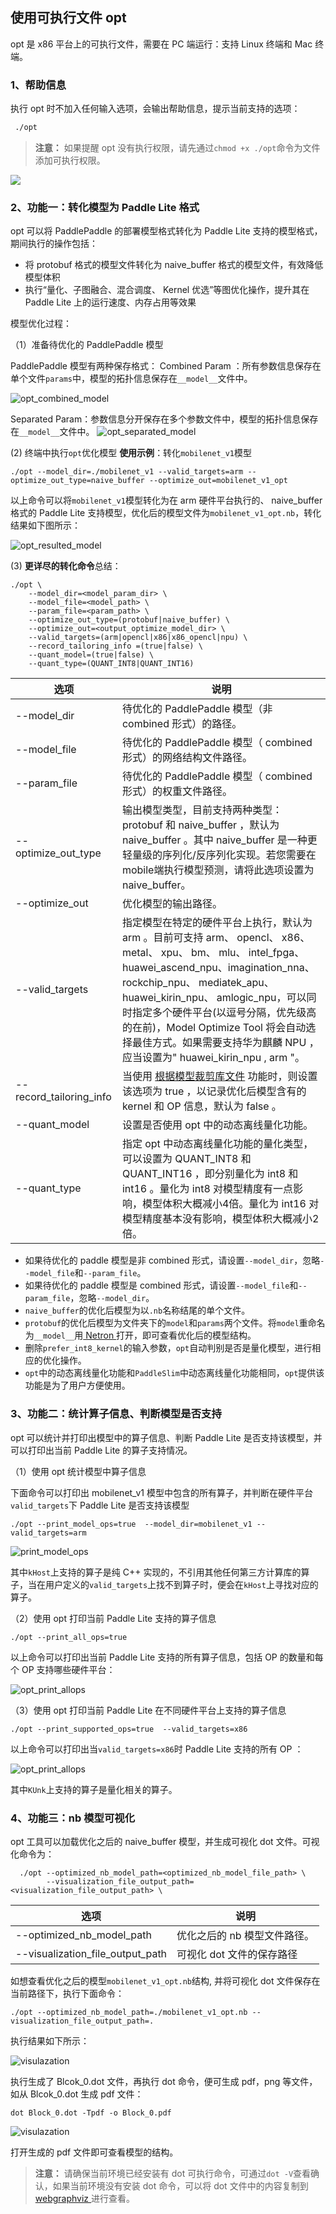 ## 使用可执行文件 opt

opt 是 x86 平台上的可执行文件，需要在 PC 端运行：支持 Linux 终端和 Mac 终端。

### 1、帮助信息

执行 opt 时不加入任何输入选项，会输出帮助信息，提示当前支持的选项：

```bash
 ./opt
```
> **注意：** 如果提醒 opt 没有执行权限，请先通过`chmod +x ./opt`命令为文件添加可执行权限。

![](../../images/opt_help_info.png)

### 2、功能一：转化模型为 Paddle Lite 格式
opt 可以将 PaddlePaddle 的部署模型格式转化为 Paddle Lite 支持的模型格式，期间执行的操作包括：

- 将 protobuf 格式的模型文件转化为 naive_buffer 格式的模型文件，有效降低模型体积
- 执行“量化、子图融合、混合调度、 Kernel 优选”等图优化操作，提升其在 Paddle Lite 上的运行速度、内存占用等效果

模型优化过程：

（1）准备待优化的 PaddlePaddle 模型

PaddlePaddle 模型有两种保存格式：
   Combined Param ：所有参数信息保存在单个文件`params`中，模型的拓扑信息保存在`__model__`文件中。

![opt_combined_model](https://paddlelite-data.bj.bcebos.com/doc_images%2Fcombined_model.png)

   Separated Param：参数信息分开保存在多个参数文件中，模型的拓扑信息保存在`__model__`文件中。
![opt_separated_model](https://paddlelite-data.bj.bcebos.com/doc_images%2Fseperated_model.png)

(2) 终端中执行`opt`优化模型
**使用示例**：转化`mobilenet_v1`模型

```shell
./opt --model_dir=./mobilenet_v1 --valid_targets=arm --optimize_out_type=naive_buffer --optimize_out=mobilenet_v1_opt
```
以上命令可以将`mobilenet_v1`模型转化为在 arm 硬件平台执行的、 naive_buffer 格式的 Paddle Lite 支持模型，优化后的模型文件为`mobilenet_v1_opt.nb`，转化结果如下图所示：

![opt_resulted_model](https://paddlelite-data.bj.bcebos.com/doc_images/2.png)


(3) **更详尽的转化命令**总结：

```shell
./opt \
    --model_dir=<model_param_dir> \
    --model_file=<model_path> \
    --param_file=<param_path> \
    --optimize_out_type=(protobuf|naive_buffer) \
    --optimize_out=<output_optimize_model_dir> \
    --valid_targets=(arm|opencl|x86|x86_opencl|npu) \
    --record_tailoring_info =(true|false) \
    --quant_model=(true|false) \
    --quant_type=(QUANT_INT8|QUANT_INT16)
```

| 选项         | 说明 |
| ------------------- | ------------------------------------------------------------ |
| --model_dir         | 待优化的 PaddlePaddle 模型（非 combined 形式）的路径。 |
| --model_file        | 待优化的 PaddlePaddle 模型（ combined 形式）的网络结构文件路径。 |
| --param_file        | 待优化的 PaddlePaddle 模型（ combined 形式）的权重文件路径。 |
| --optimize_out_type | 输出模型类型，目前支持两种类型： protobuf 和 naive_buffer ，默认为 naive_buffer 。其中 naive_buffer 是一种更轻量级的序列化/反序列化实现。若您需要在mobile端执行模型预测，请将此选项设置为 naive_buffer。 |
| --optimize_out      | 优化模型的输出路径。                                         |
| --valid_targets     | 指定模型在特定的硬件平台上执行，默认为 arm 。目前可支持 arm、 opencl、 x86、 metal、 xpu、 bm、 mlu、 intel_fpga、 huawei_ascend_npu、imagination_nna、 rockchip_npu、 mediatek_apu、 huawei_kirin_npu、 amlogic_npu，可以同时指定多个硬件平台(以逗号分隔，优先级高的在前)，Model Optimize Tool 将会自动选择最佳方式。如果需要支持华为麒麟 NPU ，应当设置为" huawei_kirin_npu , arm "。 |
| --record_tailoring_info | 当使用 [根据模型裁剪库文件](../../source_compile/library_tailoring.html) 功能时，则设置该选项为 true ，以记录优化后模型含有的 kernel 和 OP 信息，默认为 false 。 |
| --quant_model       | 设置是否使用 opt 中的动态离线量化功能。 |
| --quant_type        | 指定 opt 中动态离线量化功能的量化类型，可以设置为 QUANT_INT8 和 QUANT_INT16 ，即分别量化为 int8 和 int16 。量化为 int8 对模型精度有一点影响，模型体积大概减小4倍。量化为 int16 对模型精度基本没有影响，模型体积大概减小2倍。|

* 如果待优化的 paddle 模型是非 combined 形式，请设置`--model_dir`，忽略`--model_file`和`--param_file`。
* 如果待优化的 paddle 模型是 combined 形式，请设置`--model_file`和`--param_file`，忽略`--model_dir`。
* `naive_buffer`的优化后模型为以`.nb`名称结尾的单个文件。
* `protobuf`的优化后模型为文件夹下的`model`和`params`两个文件。将`model`重命名为`__model__`用[ Netron ](https://lutzroeder.github.io/netron/)打开，即可查看优化后的模型结构。
* 删除`prefer_int8_kernel`的输入参数，`opt`自动判别是否是量化模型，进行相应的优化操作。
* `opt`中的动态离线量化功能和`PaddleSlim`中动态离线量化功能相同，`opt`提供该功能是为了用户方便使用。

### 3、功能二：统计算子信息、判断模型是否支持

opt 可以统计并打印出模型中的算子信息、判断 Paddle Lite 是否支持该模型，并可以打印出当前 Paddle Lite 的算子支持情况。

（1）使用 opt 统计模型中算子信息

下面命令可以打印出 mobilenet_v1 模型中包含的所有算子，并判断在硬件平台`valid_targets`下 Paddle Lite 是否支持该模型

`./opt --print_model_ops=true  --model_dir=mobilenet_v1 --valid_targets=arm`

![print_model_ops](../../images/ops_in_model.png)

其中`kHost`上支持的算子是纯 C++ 实现的，不引用其他任何第三方计算库的算子，当在用户定义的`valid_targets`上找不到算子时，便会在`kHost`上寻找对应的算子。

（2）使用 opt 打印当前 Paddle Lite 支持的算子信息

`./opt --print_all_ops=true`

以上命令可以打印出当前 Paddle Lite 支持的所有算子信息，包括 OP 的数量和每个 OP 支持哪些硬件平台：

![opt_print_allops](../../images/all_ops.png)

（3）使用 opt 打印当前 Paddle Lite 在不同硬件平台上支持的算子信息

`./opt --print_supported_ops=true  --valid_targets=x86`

以上命令可以打印出当`valid_targets=x86`时 Paddle Lite 支持的所有 OP ：

![opt_print_allops](../../images/supportedops.png)

其中`KUnk`上支持的算子是量化相关的算子。

### 4、功能三：nb 模型可视化
  opt 工具可以加载优化之后的 naive_buffer 模型，并生成可视化 dot 文件。可视化命令为：

```shell
  ./opt --optimized_nb_model_path=<optimized_nb_model_file_path> \
        --visualization_file_output_path=<visualization_file_output_path> \
```

| 选项         | 说明 |
| ------------------- | ------------------------------------------------------------ |
| --optimized_nb_model_path         | 优化之后的 nb 模型文件路径。 |
| --visualization_file_output_path  | 可视化 dot 文件的保存路径 |

如想查看优化之后的模型`mobilenet_v1_opt.nb`结构, 并将可视化 dot 文件保存在当前路径下，执行下面命令：

`./opt --optimized_nb_model_path=./mobilenet_v1_opt.nb --visualization_file_output_path=.`

执行结果如下所示：

![visulazation](../../images/visulazation.png)

执行生成了 Blcok_0.dot 文件，再执行 dot 命令，便可生成 pdf，png 等文件，如从 Blcok_0.dot 生成 pdf 文件：

`dot Block_0.dot -Tpdf -o Block_0.pdf`

![visulazation](../../images/visulazation_2.png)

打开生成的 pdf 文件即可查看模型的结构。

> **注意：** 请确保当前环境已经安装有 dot 可执行命令，可通过`dot -V`查看确认，如果当前环境没有安装 dot 命令，可以将 dot 文件中的内容复制到[ webgraphviz ](http://www.webgraphviz.com/)  进行查看。
